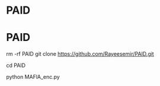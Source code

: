 # PAID

# PAID

rm -rf PAID
git clone https://github.com/Rayeesemir/PAID.git

cd PAID

python MAFlA_enc.py
